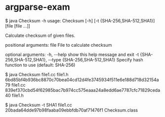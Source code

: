 argparse-exam
=============


$ java Checksum -h
usage: Checksum [-h] [-t {SHA-256,SHA-512,SHA1}] [file [file ...]]
 
Calculate checksum of given files.
 
positional arguments:
  file                   File to calculate checksum
 
optional arguments:
  -h, --help             show this help message and exit
  -t {SHA-256,SHA-512,SHA1}, --type {SHA-256,SHA-512,SHA1}
Specify hash function to use (default: SHA-256)

$ java Checksum file1.cc file1.h
6bd85bf4b936bc8870c70bea04cd12d4fe3745934f511e6e188d718d32154a79  file1.cc
839ef370cbd54f62985bac7b974cc575eaaa24a8edd6ae7787cfc71829ceda40  file1.h


$ java Checksum -t SHA1 file1.cc
20bada64dde97b98faaba09ebbfdb70af71476f1  Checksum.class
